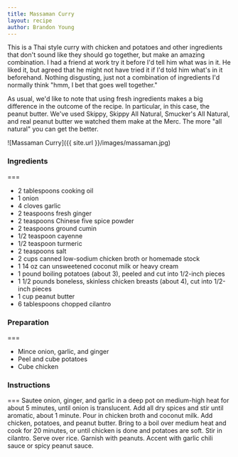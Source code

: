 ```yaml
---
title: Massaman Curry
layout: recipe
author: Brandon Young
---
```

This is a Thai style curry with chicken and potatoes and other ingredients that don't sound like they should go together, but make an amazing combination. I had a friend at work try it before I'd tell him what was in it. He liked it, but agreed that he might not have tried it if I'd told him what's in it beforehand. Nothing disgusting, just not a combination of ingredients I'd normally think "hmm, I bet that goes well together."

As usual, we'd like to note that using fresh ingredients makes a big difference in the outcome of the recipe.  In particular, in this case, the peanut butter.  We've used Skippy, Skippy All Natural, Smucker's All Natural, and real peanut butter we watched them make at the Merc.  The more "all natural" you can get the better.

![Massaman Curry]({{ site.url }}/images/massaman.jpg)

### Ingredients
===
  * 2 tablespoons cooking oil
  * 1 onion
  * 4 cloves garlic
  * 2 teaspoons fresh ginger
  * 2 teaspoons Chinese five spice powder
  * 2 teaspoons ground cumin
  * 1/2 teaspoon cayenne
  * 1/2 teaspoon turmeric
  * 2 teaspoons salt
  * 2 cups canned low-sodium chicken broth or homemade stock
  * 1 14 oz can unsweetened coconut milk or heavy cream
  * 1 pound boiling potatoes (about 3), peeled and cut into 1/2-inch pieces
  * 1 1/2 pounds boneless, skinless chicken breasts (about 4), cut into 1/2-inch pieces
  * 1 cup peanut butter
  * 6 tablespoons chopped cilantro 

### Preparation
===
  * Mince onion, garlic, and ginger
  * Peel and cube potatoes
  * Cube chicken

### Instructions
===
Sautee onion, ginger, and garlic in a deep pot on medium-high heat for about 5 minutes, until onion is translucent.  Add all dry spices and stir until aromatic, about 1 minute.  Pour in chicken broth and coconut milk.  Add chicken, potatoes, and peanut butter.  Bring to a boil over medium heat and cook for 20 minutes, or until chicken is done and potatoes are soft.  Stir in cilantro.  Serve over rice.  Garnish with peanuts.  Accent with garlic chili sauce or spicy peanut sauce.